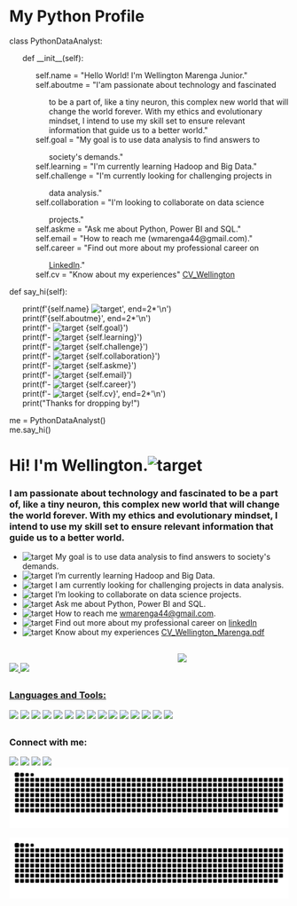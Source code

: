 <h3>
    <h1>My Python Profile</h1>
    class PythonDataAnalyst:<br>
    <ul>
      def __init__(self):
      <ul>
        self.name = "Hello World! I'm Wellington Marenga Junior."
        self.aboutme = "I'am passionate about technology and fascinated<br><ul> 
        to be a part of, like a tiny neuron, this complex new world 
        that will change the world forever. With my ethics and
        evolutionary mindset, I intend to use my skill set to ensure
        relevant information that guide us to a better world."</ul>
        self.goal = "My goal is to use data analysis to find answers to 
        <ul> society's demands."</ul>
        self.learning = "I'm currently learning Hadoop and Big Data."
        self.challenge = "I'm currently looking for challenging projects in 
        <ul> data analysis."</ul>
        self.collaboration = "I'm looking to collaborate on data science <ul> projects."</ul>
        self.askme = "Ask me about Python, Power BI and SQL."<br>
        self.email = "How to reach me (wmarenga44@gmail.com)."
        self.career = "Find out more about my professional career on <ul> <a href="https://www.linkedin.com/in/wellington-m-0823372a">LinkedIn</a>." </ul>
        self.cv = "Know about my experiences" <a href="https://github.com/wmarenga/wmarenga/files/12000051/CV_Wellington_Marenga.pdf">CV_Wellington</a>
      </ul>
    </ul>
    def say_hi(self):
    <ul>
      print(f'{self.name} <img src="https://fonts.gstatic.com/s/e/notoemoji/latest/1f44b/512.webp" alt="target" width="25" height="25"/>', end=2*'\n')<br>
      print(f'{self.aboutme}', end=2*'\n')<br>
      print(f'- <img src="https://fonts.gstatic.com/s/e/notoemoji/latest/1f3af/512.webp" alt="target" width="25" height="25"/> {self.goal}')<br>
      print(f'- <img src="https://fonts.gstatic.com/s/e/notoemoji/latest/1f4a1/512.webp" alt="target" width="25" height="25"/> {self.learning}')<br>
      print(f'- <img src="https://fonts.gstatic.com/s/e/notoemoji/latest/1f331/512.webp" alt="target" width="25" height="25"/> {self.challenge}')<br>
      print(f'- <img src="https://fonts.gstatic.com/s/e/notoemoji/latest/1f9be/512.webp" alt="target" width="25" height="25"/> {self.collaboration}')<br>
      print(f'- <img src="https://fonts.gstatic.com/s/e/notoemoji/latest/1f941/512.webp" alt="target" width="25" height="25"/> {self.askme}')<br>
      print(f'- <img src="https://fonts.gstatic.com/s/e/notoemoji/latest/1f48c/512.webp" alt="target" width="25" height="25"/> {self.email}')<br>
      print(f'- <img src="https://fonts.gstatic.com/s/e/notoemoji/latest/1f463/512.webp" alt="target" width="25" height="25"/> {self.career}')<br>
      print(f'- <img src="https://fonts.gstatic.com/s/e/notoemoji/latest/2705/512.webp" alt="target" width="25" height="25"/> {self.cv}', end=2*'\n')<br>
      print("Thanks for dropping by!")<br>
    </ul>
    me = PythonDataAnalyst()<br>
    me.say_hi()
  </h3>

<h1 align="left">Hi! I'm Wellington.<img src="https://fonts.gstatic.com/s/e/notoemoji/latest/1f44b/512.webp" alt="target" width="25" height="25"/></h1>
<h3 align="left">I am passionate about technology and fascinated to be a part of, like a tiny neuron, this complex new world that will change the world forever. With my ethics and evolutionary mindset, I intend to use my skill set to ensure relevant information that guide us to a better world.</h3>

- <img src="https://fonts.gstatic.com/s/e/notoemoji/latest/1f3af/512.webp" alt="target" width="25" height="25"/> My goal is to use data analysis to find answers to society's demands.
- <img src="https://fonts.gstatic.com/s/e/notoemoji/latest/1f4a1/512.webp" alt="target" width="25" height="25"/> I’m currently learning Hadoop and Big Data.
- <img src="https://fonts.gstatic.com/s/e/notoemoji/latest/1f331/512.webp" alt="target" width="25" height="25"/> I am currently looking for challenging projects in data analysis.
- <img src="https://fonts.gstatic.com/s/e/notoemoji/latest/1f9be/512.webp" alt="target" width="25" height="25"/> I’m looking to collaborate on data science projects.
- <img src="https://fonts.gstatic.com/s/e/notoemoji/latest/1f941/512.webp" alt="target" width="25" height="25"/> Ask me about Python, Power BI and SQL.
- <img src="https://fonts.gstatic.com/s/e/notoemoji/latest/1f48c/512.webp" alt="target" width="25" height="25"/> How to reach me wmarenga44@gmail.com.
- <img src="https://fonts.gstatic.com/s/e/notoemoji/latest/1f463/512.webp" alt="target" width="25" height="25"/> Find out more about my professional career on [linkedIn](https://www.linkedin.com/in/wellington-m-0823372a)
- <img src="https://fonts.gstatic.com/s/e/notoemoji/latest/2705/512.webp" alt="target" width="25" height="25"/> Know about my experiences [CV_Wellington_Marenga.pdf](https://github.com/wmarenga/wmarenga/files/12000051/CV_Wellington_Marenga.pdf)

##

<img src="https://user-images.githubusercontent.com/69227559/253050042-95b0653d-0a02-4f29-8628-5788295f1151.png" width=200px align="right" />
<br>
<div align="left">
  <a href="https://github.com/wmarenga">
  <img height="180em" src="https://github-readme-stats.vercel.app/api?username=wmarenga&show_icons=true&theme=algolia&include_all_commits=true&count_private=true"/>
  <img height="180em" src="https://github-readme-stats.vercel.app/api/top-langs/?username=wmarenga&layout=compact&langs_count=7&theme=algolia"/>

##
</div>
<div style="display: inline_block">
  <h3 align="left">Languages and Tools:</h3>

  <a href="https://www.python.org" target="_blank"><img src="https://img.shields.io/badge/Python-3-FFE917?style=plastic&logo=python&logoColor=4C85F7&labelColor=DFDFDF" width="auto" height=9%></a>
  <a href="https://www.r-project.org" target="_blank"><img src="https://img.shields.io/badge/R-008ED2?style=plastic&logo=r&logoColor=white" width="auto" height=3.7%></a>
  <a href="https://www.djangoproject.com" target="_blank" ><img src="https://img.shields.io/badge/django-092E20?style=plastic&logo=django&logoColor=white" width="auto" height=6.8%></a>
  <a href="https://pandas.pydata.org" target="_blank"><img src="https://img.shields.io/badge/pandas-070A6E?style=plastic&logo=pandas&logoColor=070A6E&labelColor=E4FBFD" width="auto" height=7.4%></a>
  <a href="https://www.docker.com" target="_blank"><img src="https://img.shields.io/badge/docker-06ADE9?style=plastic&logo=docker&logoColor=06ADE9&labelColor=FFFFFF" width="auto" height=7.2%></a>
    <a href="https://jupyter.org" target="_blank"><img src="https://img.shields.io/badge/Jupyter-4D4D4C?style=plastic&logo=jupyter&logoColor=FF9F0E&labelColor=FFFFFF" width="auto" height=7.4%></a>
    <a href="https://code.visualstudio.com" target="_blank"><img src="https://img.shields.io/badge/VScode-0889FA?style=plastic&logo=visualstudiocode&logoColor=0889FA&labelColor=FFFFFF" width="auto" height=7.4%></a>
    <a href="https://dev.w3.org/html5/spec-LC" target="_blank"><img src="https://img.shields.io/badge/HTML-5-F96B0C?style=plastic&logo=html5&logoColor=F96B0C&labelColor=FFFFFF" width="auto" height=7.4%></a>
    <a href="https://www.w3schools.com/cssref/index.php" target="_blank"><img src="https://img.shields.io/badge/CSS-3-0749FF?style=plastic&logo=html5&logoColor=0749FF&labelColor=FFFFFF" width="auto" height=6.5%></a>
    <a href="https://www.kali.org" target="_blank"><img src="https://img.shields.io/badge/Linux-F69415?style=plastic&logo=linux&logoColor=black&labelColor=FFFFFF" width="auto" height=6.1%></a>
    <a href="https://git-scm.com" target="_blank"><img src="https://img.shields.io/badge/Git-F3493D?style=plastic&logo=git&logoColor=F3493D&labelColor=FFFFFF" width="auto" height=4.7%></a>
    <a href="https://www.postgresql.org" target="_blank"><img src="https://img.shields.io/badge/PostgreSQL-2276A6?style=plastic&logo=postgresql&logoColor=2276A6&labelColor=FFFFFF" width="auto" height=9.7%></a>
    <a href="https://www.mysql.com" target="_blank"><img src="https://img.shields.io/badge/MySQL-0C93A2?style=plastic&logo=mysql&logoColor=165884&labelColor=white" width="auto" height=9.7%></a>
    <a href="https://learn.microsoft.com/en-us/sql/sql-server/?view=sql-server-ver16" target="_blank"><img src="https://img.shields.io/badge/SQL_Server-C6001A?style=plastic&logo=microsoftsqlserver&logoColor=E80303&labelColor=white" width="auto" height=9.7%></a>
    <a href="https://learn.microsoft.com/en-us/power-bi/" target="_blank"><img src="https://img.shields.io/badge/PowerBI-CB8E00?style=plastic&logo=powerbi&logoColor=FCB21D&labelColor=white" width="auto" height=9.7%></a>

  ##

<div>
  <div>
  <h3 align="left">Connect with me:</h3>
  <a href="https://discord.gg/HtJ7Yq2Ztm" target="_blank" ><img src="https://img.shields.io/badge/Discord-D8E9FF?style=for-the-badge&logo=discord&logoColor=D8E9FF&labelColor=6060FD" width="auto" height=15%")></a>
  <a href = "mailto:wmarenga44@gmail.com" target="_blank"><img src="https://img.shields.io/badge/Gmail-4194FF?style=for-the-badge&logo=gmail&logoColor=DA4A2D&labelColor=white" width="auto" height=1%></a>
  <a href="https://instagram.com/marengadev" target="_blank"><img src="https://img.shields.io/badge/Instagram-FF5757?style=for-the-badge&logo=instagram&logoColor=F63576&labelColor=FFFFFF" width="auto" height=15%"></a>
  <a href="https://www.linkedin.com/in/wellington-m-0823372a" target="_blank"><img src="https://img.shields.io/badge/LinkedIn-68A5FF?style=for-the-badge&logo=linkedin&logoColor=1A68DC&labelColor=FFFFFF" width="auto" height=15%"></a>

<img src="https://github.com/Platane/snk/raw/output/github-contribution-grid-snake.svg" alt="e" style="max-width: 100%;">

![Snake animation](https://github.com/wmarenga/wmarenga/blob/output/github-contribution-grid-snake.svg)

 </div>
</div>
